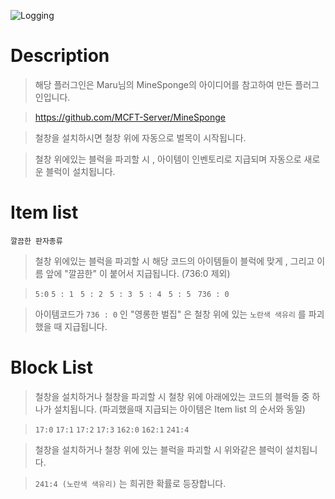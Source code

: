 <a id="Logging"> ![Logging](https://capsule-render.vercel.app/api?type=soft&color=e8d295&text=Logging&animation=twinkling&fontColor=FFFFFF)

# Description
> 해당 플러그인은 Maru님의 MineSponge의 아이디어를 참고하여 만든 플러그인입니다.

> https://github.com/MCFT-Server/MineSponge


> 철창을 설치하시면 철창 위에 자동으로 벌목이 시작됩니다.

> 철창 위에있는 블럭을 파괴할 시 , 아이템이 인벤토리로 지급되며 자동으로 새로운 블럭이 설치됩니다.

# Item list

`깔끔한 판자종류`
> 철창 위에있는 블럭을 파괴할 시 해당 코드의 아이템들이 블럭에 맞게 , 그리고 이름 앞에 "깔끔한" 이 붙어서 지급됩니다. (736:0 제외)

> ` 5:0 ` `5 : 1 ` `5 : 2 ` `5 : 3 ` `5 : 4 ` `5 : 5 ` ` 736 : 0 `

> 아이템코드가 ` 736 : 0 ` 인 "영롱한 벌집" 은 철창 위에 있는 ` 노란색 색유리 ` 를 파괴했을 때 지급됩니다.

# Block List

> 철창을 설치하거나 철창을 파괴할 시 철창 위에 아래에있는 코드의 블럭들 중 하나가 설치됩니다. (파괴했을때 지급되는 아이템은 Item list 의 순서와 동일)

> ` 17:0 ` ` 17:1 ` ` 17:2 ` ` 17:3 ` ` 162:0 ` ` 162:1 ` ` 241:4 `

> 철창을 설치하거나 철창 위에 있는 블럭을 파괴할 시 위와같은 블럭이 설치됩니다.

> ` 241:4 (노란색 색유리) ` 는 희귀한 확률로 등장합니다.
